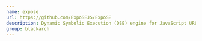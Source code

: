 ```yaml
---
name: expose
url: https://github.com/ExpoSEJS/ExpoSE
description: Dynamic Symbolic Execution (DSE) engine for JavaScript URL : https://github.com/ExpoSEJS/ExpoSE Groups : blackarch blackarch-binary blackarch-reversing blackarch-code-audit
group: blackarch
---
```

